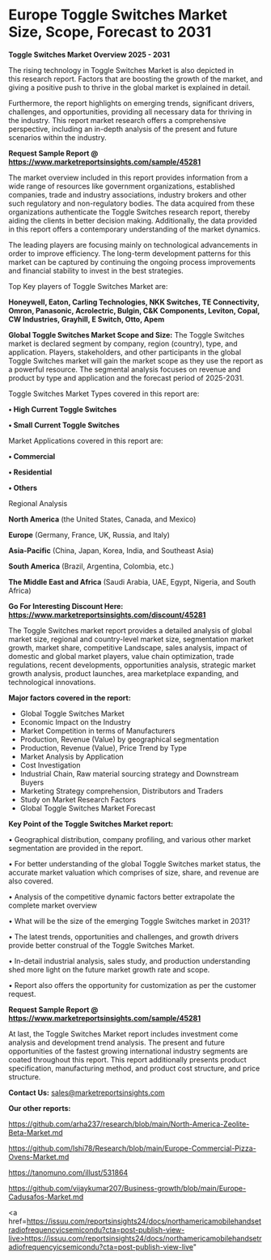 # Europe Toggle Switches Market Size, Scope, Forecast to 2031

<Strong> Toggle Switches Market Overview 2025 - 2031</strong>

The rising technology in Toggle Switches Market is also depicted in this research report. Factors that are boosting the growth of the market, and giving a positive push to thrive in the global market is explained in detail.

Furthermore, the report highlights on emerging trends, significant drivers, challenges, and opportunities, providing all necessary data for thriving in the industry. This report market research offers a comprehensive perspective, including an in-depth analysis of the present and future scenarios within the industry.

<strong>Request Sample Report @ <a href=https://www.marketreportsinsights.com/sample/45281>https://www.marketreportsinsights.com/sample/45281</a></strong>

The market overview included in this report provides information from a wide range of resources like government organizations, established companies, trade and industry associations, industry brokers and other such regulatory and non-regulatory bodies. The data acquired from these organizations authenticate the Toggle Switches research report, thereby aiding the clients in better decision making. Additionally, the data provided in this report offers a contemporary understanding of the market dynamics.

The leading players are focusing mainly on technological advancements in order to improve efficiency. The long-term development patterns for this market can be captured by continuing the ongoing process improvements and financial stability to invest in the best strategies.

Top Key players of Toggle Switches Market are:

<strong>Honeywell, Eaton, Carling Technologies, NKK Switches, TE Connectivity, Omron, Panasonic, Acrolectric, Bulgin, C&K Components, Leviton, Copal, CW Industries, Grayhill, E Switch, Otto, Apem</strong>

<strong><b>Global Toggle Switches Market Scope and Size:</b></strong>
The Toggle Switches market is declared segment by company, region (country), type, and application. Players, stakeholders, and other participants in the global Toggle Switches market will gain the market scope as they use the report as a powerful resource. The segmental analysis focuses on revenue and product by type and application and the forecast period of 2025-2031.

Toggle Switches Market Types covered in this report are:

<strong>•  High Current Toggle Switches

•  Small Current Toggle Switches</strong>

Market Applications covered in this report are:

<strong>•  Commercial

•  Residential

•  Others</strong> 

Regional Analysis

<strong>North America</strong> (the United States, Canada, and Mexico)

<strong>Europe</strong> (Germany, France, UK, Russia, and Italy)

<strong>Asia-Pacific</strong> (China, Japan, Korea, India, and Southeast Asia)

<strong>South America</strong> (Brazil, Argentina, Colombia, etc.)

<strong>The Middle East and Africa</strong> (Saudi Arabia, UAE, Egypt, Nigeria, and South Africa)

<strong>Go For Interesting Discount Here: <a href=https://www.marketreportsinsights.com/discount/45281>https://www.marketreportsinsights.com/discount/45281</a></strong>

The Toggle Switches market report provides a detailed analysis of global market size, regional and country-level market size, segmentation market growth, market share, competitive Landscape, sales analysis, impact of domestic and global market players, value chain optimization, trade regulations, recent developments, opportunities analysis, strategic market growth analysis, product launches, area marketplace expanding, and technological innovations.

<strong><b>Major factors covered in the report:</b></strong>
<ul>
  <li>Global Toggle Switches Market </li>
  <li>Economic Impact on the Industry</li>
  <li>Market Competition in terms of Manufacturers</li>
  <li>Production, Revenue (Value) by geographical segmentation</li>
  <li>Production, Revenue (Value), Price Trend by Type</li>
  <li>Market Analysis by Application</li>
  <li>Cost Investigation</li>
  <li>Industrial Chain, Raw material sourcing strategy and Downstream Buyers</li>
  <li>Marketing Strategy comprehension, Distributors and Traders</li>
  <li>Study on Market Research Factors</li>
  <li>Global Toggle Switches Market Forecast</li>
</ul>

<strong><b>Key Point of the Toggle Switches Market report:</b></strong>

• Geographical distribution, company profiling, and various other market segmentation are provided in the report.

• For better understanding of the global Toggle Switches market status, the accurate market valuation which comprises of size, share, and revenue are also covered.

• Analysis of the competitive dynamic factors better extrapolate the complete market overview

• What will be the size of the emerging Toggle Switches market in 2031?

• The latest trends, opportunities and challenges, and growth drivers provide better construal of the Toggle Switches Market.

• In-detail industrial analysis, sales study, and production understanding shed more light on the future market growth rate and scope.

• Report also offers the opportunity for customization as per the customer request.

<strong>Request Sample Report @ <a href=https://www.marketreportsinsights.com/sample/45281>https://www.marketreportsinsights.com/sample/45281</a></strong>

At last, the Toggle Switches Market report includes investment come analysis and development trend analysis. The present and future opportunities of the fastest growing international industry segments are coated throughout this report. This report additionally presents product specification, manufacturing method, and product cost structure, and price structure.

<strong>Contact Us:</strong>
sales@marketreportsinsights.com

<strong>Our other reports:</strong>

<a href=https://github.com/arha237/research/blob/main/North-America-Zeolite-Beta-Market.md>https://github.com/arha237/research/blob/main/North-America-Zeolite-Beta-Market.md</a>

<a href=https://github.com/Ishi78/Research/blob/main/Europe-Commercial-Pizza-Ovens-Market.md>https://github.com/Ishi78/Research/blob/main/Europe-Commercial-Pizza-Ovens-Market.md</a>

<a href=https://tanomuno.com/illust/531864>https://tanomuno.com/illust/531864</a>

<a href=https://github.com/vijaykumar207/Business-growth/blob/main/Europe-Cadusafos-Market.md>https://github.com/vijaykumar207/Business-growth/blob/main/Europe-Cadusafos-Market.md</a>

<a href=https://issuu.com/reportsinsights24/docs/northamericamobilehandsetradiofrequencyicsemicondu?cta=post-publish-view-live>https://issuu.com/reportsinsights24/docs/northamericamobilehandsetradiofrequencyicsemicondu?cta=post-publish-view-live</a>"
